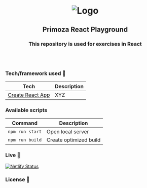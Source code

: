 <h1 align="center">
<br>
<p align="center">
<img src="https://i.imgur.com/mH3UlQB.jpg"  alt="Logo">
</p>

</h1>

<h2 align="center">Primoza React Playground</h2>

<h3 align="center">This repository is used for exercises in React</h3>




<!-- <p align="center">
  <a >
    <img src=""
         alt="Screenshot">
  </a>
</p> -->

<!-- ## Project Overview 🎉 -->

<br>
<br>

### Tech/framework used 🔧

| Tech                                                             | Description |
| ---------------------------------------------------------------- | ----------- |
| [Create React App](https://github.com/facebook/create-react-app) | XYZ         |

<!-- ## Screenshots 📺

<p align="center">
    <img src="" alt="Screenshot">
</p>

<p align="center">
    <img src="" alt="Screenshot">
</p>

<p align="center">
    <img src="" alt="Screenshot">
</p>

### Code Example/Issues 🔍

### Installation 💾 -->

### Available scripts

| Command         | Description            |
| --------------- | ---------------------- |
| `npm run start` | Open local server      |
| `npm run build` | Create optimized build |

### Live 📍

[![Netlify Status](https://api.netlify.com/api/v1/badges/8af0f95f-6546-4192-b858-ba6ffcb01cbd/deploy-status)](https://primoza.netlify.app/)

### License 🔱
